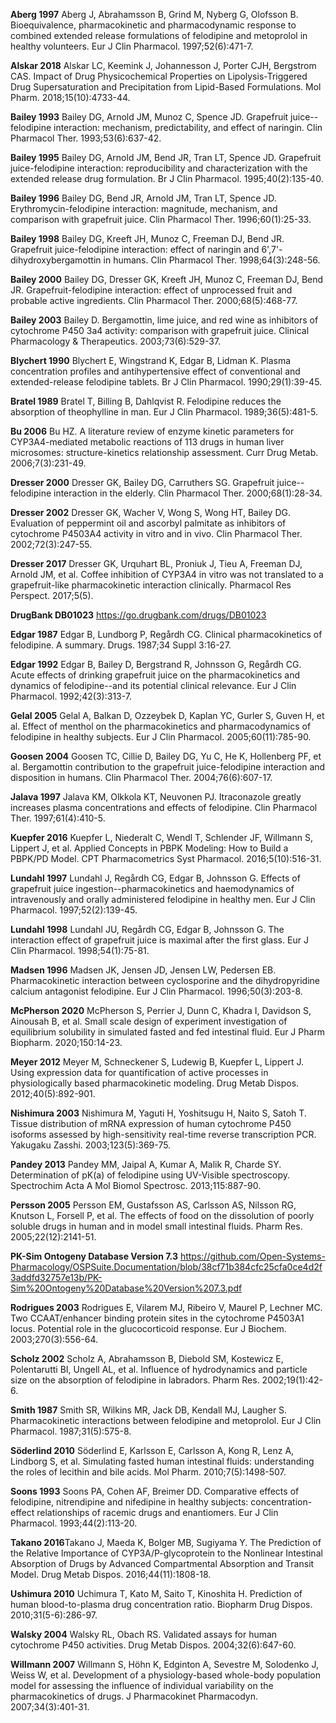**Aberg 1997** Aberg J, Abrahamsson B, Grind M, Nyberg G, Olofsson B. Bioequivalence, pharmacokinetic and pharmacodynamic response to combined extended release formulations of felodipine and metoprolol in healthy volunteers. Eur J Clin Pharmacol. 1997;52(6):471-7.

**Alskar 2018** Alskar LC, Keemink J, Johannesson J, Porter CJH, Bergstrom CAS. Impact of Drug Physicochemical Properties on Lipolysis-Triggered Drug Supersaturation and Precipitation from Lipid-Based Formulations. Mol Pharm. 2018;15(10):4733-44.

**Bailey 1993** Bailey DG, Arnold JM, Munoz C, Spence JD. Grapefruit juice--felodipine interaction: mechanism, predictability, and effect of naringin. Clin Pharmacol Ther. 1993;53(6):637-42.

**Bailey 1995** Bailey DG, Arnold JM, Bend JR, Tran LT, Spence JD. Grapefruit juice-felodipine interaction: reproducibility and characterization with the extended release drug formulation. Br J Clin Pharmacol. 1995;40(2):135-40.

**Bailey 1996** Bailey DG, Bend JR, Arnold JM, Tran LT, Spence JD. Erythromycin-felodipine interaction: magnitude, mechanism, and comparison with grapefruit juice. Clin Pharmacol Ther. 1996;60(1):25-33.

**Bailey 1998** Bailey DG, Kreeft JH, Munoz C, Freeman DJ, Bend JR. Grapefruit juice-felodipine interaction: effect of naringin and 6',7'-dihydroxybergamottin in humans. Clin Pharmacol Ther. 1998;64(3):248-56.

**Bailey 2000** Bailey DG, Dresser GK, Kreeft JH, Munoz C, Freeman DJ, Bend JR. Grapefruit-felodipine interaction: effect of unprocessed fruit and probable active ingredients. Clin Pharmacol Ther. 2000;68(5):468-77.

**Bailey 2003** Bailey D. Bergamottin, lime juice, and red wine as inhibitors of cytochrome P450 3a4 activity: comparison with grapefruit juice. Clinical Pharmacology & Therapeutics. 2003;73(6):529-37.

**Blychert 1990** Blychert E, Wingstrand K, Edgar B, Lidman K. Plasma concentration profiles and antihypertensive effect of conventional and extended-release felodipine tablets. Br J Clin Pharmacol. 1990;29(1):39-45.

**Bratel 1989** Bratel T, Billing B, Dahlqvist R. Felodipine reduces the absorption of theophylline in man. Eur J Clin Pharmacol. 1989;36(5):481-5.

**Bu 2006** Bu HZ. A literature review of enzyme kinetic parameters for CYP3A4-mediated metabolic reactions of 113 drugs in human liver microsomes: structure-kinetics relationship assessment. Curr Drug Metab. 2006;7(3):231-49.

**Dresser 2000** Dresser GK, Bailey DG, Carruthers SG. Grapefruit juice--felodipine interaction in the elderly. Clin Pharmacol Ther. 2000;68(1):28-34.

**Dresser 2002** Dresser GK, Wacher V, Wong S, Wong HT, Bailey DG. Evaluation of peppermint oil and ascorbyl palmitate as inhibitors of cytochrome P4503A4 activity in vitro and in vivo. Clin Pharmacol Ther. 2002;72(3):247-55.

**Dresser 2017** Dresser GK, Urquhart BL, Proniuk J, Tieu A, Freeman DJ, Arnold JM, et al. Coffee inhibition of CYP3A4 in vitro was not translated to a grapefruit-like pharmacokinetic interaction clinically. Pharmacol Res Perspect. 2017;5(5).

**DrugBank DB01023** https://go.drugbank.com/drugs/DB01023

**Edgar 1987** Edgar B, Lundborg P, Regårdh CG. Clinical pharmacokinetics of felodipine. A summary. Drugs. 1987;34 Suppl 3:16-27.

**Edgar 1992** Edgar B, Bailey D, Bergstrand R, Johnsson G, Regårdh CG. Acute effects of drinking grapefruit juice on the pharmacokinetics and dynamics of felodipine--and its potential clinical relevance. Eur J Clin Pharmacol. 1992;42(3):313-7.

**Gelal 2005** Gelal A, Balkan D, Ozzeybek D, Kaplan YC, Gurler S, Guven H, et al. Effect of menthol on the pharmacokinetics and pharmacodynamics of felodipine in healthy subjects. Eur J Clin Pharmacol. 2005;60(11):785-90.

**Goosen 2004** Goosen TC, Cillie D, Bailey DG, Yu C, He K, Hollenberg PF, et al. Bergamottin contribution to the grapefruit juice-felodipine interaction and disposition in humans. Clin Pharmacol Ther. 2004;76(6):607-17.

**Jalava 1997** Jalava KM, Olkkola KT, Neuvonen PJ. Itraconazole greatly increases plasma concentrations and effects of felodipine. Clin Pharmacol Ther. 1997;61(4):410-5.

**Kuepfer 2016** Kuepfer L, Niederalt C, Wendl T, Schlender JF, Willmann S, Lippert J, et al. Applied Concepts in PBPK Modeling: How to Build a PBPK/PD Model. CPT Pharmacometrics Syst Pharmacol. 2016;5(10):516-31.

**Lundahl 1997** Lundahl J, Regårdh CG, Edgar B, Johnsson G. Effects of grapefruit juice ingestion--pharmacokinetics and haemodynamics of intravenously and orally administered felodipine in healthy men. Eur J Clin Pharmacol. 1997;52(2):139-45.

**Lundahl 1998** Lundahl JU, Regårdh CG, Edgar B, Johnsson G. The interaction effect of grapefruit juice is maximal after the first glass. Eur J Clin Pharmacol. 1998;54(1):75-81.

**Madsen 1996** Madsen JK, Jensen JD, Jensen LW, Pedersen EB. Pharmacokinetic interaction between cyclosporine and the dihydropyridine calcium antagonist felodipine. Eur J Clin Pharmacol. 1996;50(3):203-8.

**McPherson 2020** McPherson S, Perrier J, Dunn C, Khadra I, Davidson S, Ainousah B, et al. Small scale design of experiment investigation of equilibrium solubility in simulated fasted and fed intestinal fluid. Eur J Pharm Biopharm. 2020;150:14-23.

**Meyer 2012** Meyer M, Schneckener S, Ludewig B, Kuepfer L, Lippert J. Using expression data for quantification of active processes in physiologically based pharmacokinetic modeling. Drug Metab Dispos. 2012;40(5):892-901.

**Nishimura 2003** Nishimura M, Yaguti H, Yoshitsugu H, Naito S, Satoh T. Tissue distribution of mRNA expression of human cytochrome P450 isoforms assessed by high-sensitivity real-time reverse transcription PCR. Yakugaku Zasshi. 2003;123(5):369-75.

**Pandey 2013** Pandey MM, Jaipal A, Kumar A, Malik R, Charde SY. Determination of pK(a) of felodipine using UV-Visible spectroscopy. Spectrochim Acta A Mol Biomol Spectrosc. 2013;115:887-90.

**Persson 2005** Persson EM, Gustafsson AS, Carlsson AS, Nilsson RG, Knutson L, Forsell P, et al. The effects of food on the dissolution of poorly soluble drugs in human and in model small intestinal fluids. Pharm Res. 2005;22(12):2141-51.

**PK-Sim Ontogeny Database Version 7.3**  https://github.com/Open-Systems-Pharmacology/OSPSuite.Documentation/blob/38cf71b384cfc25cfa0ce4d2f3addfd32757e13b/PK-Sim%20Ontogeny%20Database%20Version%207.3.pdf

**Rodrigues 2003** Rodrigues E, Vilarem MJ, Ribeiro V, Maurel P, Lechner MC. Two CCAAT/enhancer binding protein sites in the cytochrome P4503A1 locus. Potential role in the glucocorticoid response. Eur J Biochem. 2003;270(3):556-64.

**Scholz 2002** Scholz A, Abrahamsson B, Diebold SM, Kostewicz E, Polentarutti BI, Ungell AL, et al. Influence of hydrodynamics and particle size on the absorption of felodipine in labradors. Pharm Res. 2002;19(1):42-6.

**Smith 1987** Smith SR, Wilkins MR, Jack DB, Kendall MJ, Laugher S. Pharmacokinetic interactions between felodipine and metoprolol. Eur J Clin Pharmacol. 1987;31(5):575-8.

**Söderlind 2010** Söderlind E, Karlsson E, Carlsson A, Kong R, Lenz A, Lindborg S, et al. Simulating fasted human intestinal fluids: understanding the roles of lecithin and bile acids. Mol Pharm. 2010;7(5):1498-507.

**Soons 1993** Soons PA, Cohen AF, Breimer DD. Comparative effects of felodipine, nitrendipine and nifedipine in healthy subjects: concentration-effect relationships of racemic drugs and enantiomers. Eur J Clin Pharmacol. 1993;44(2):113-20.

**Takano 2016**Takano J, Maeda K, Bolger MB, Sugiyama Y. The Prediction of the Relative Importance of CYP3A/P-glycoprotein to the Nonlinear Intestinal Absorption of Drugs by Advanced Compartmental Absorption and Transit Model. Drug Metab Dispos. 2016;44(11):1808-18.

**Ushimura 2010** Uchimura T, Kato M, Saito T, Kinoshita H. Prediction of human blood-to-plasma drug concentration ratio. Biopharm Drug Dispos. 2010;31(5-6):286-97.

**Walsky 2004** Walsky RL, Obach RS. Validated assays for human cytochrome P450 activities. Drug Metab Dispos. 2004;32(6):647-60.

**Willmann 2007** Willmann S, Höhn K, Edginton A, Sevestre M, Solodenko J, Weiss W, et al. Development of a physiology-based whole-body population model for assessing the influence of individual variability on the pharmacokinetics of drugs. J Pharmacokinet Pharmacodyn. 2007;34(3):401-31.

